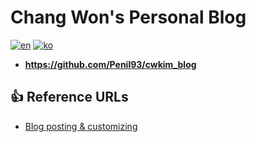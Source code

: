# Chang Won's Personal Blog
[![en](https://img.shields.io/badge/lang-한-red.svg)](https://github.com/Penil93/cwkim_blog/blob/main/README.en.md)
[![ko](https://img.shields.io/badge/lang-En-blue.svg)](https://github.com/Penil93/cwkim_blog/blob/main/README.md)
- **https://github.com/Penil93/cwkim_blog**

## 👍 Reference URLs
- [Blog posting & customizing](https://github.com/ansohxxn/ansohxxn.github.io)